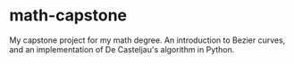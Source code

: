 # math-capstone
My capstone project for my math degree. An introduction to Bezier curves, and an implementation of De Casteljau's algorithm in Python.
